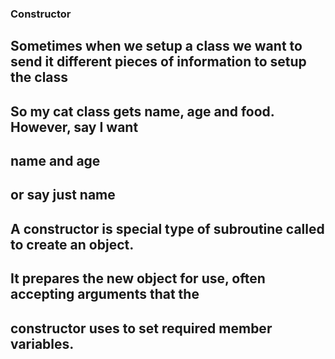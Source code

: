 ### Constructor
## Sometimes when we setup a class we want to send it different pieces of information to setup the class
## So my cat class gets name, age and food. However, say I want
## name and age
## or say just name
## A constructor is special type of subroutine called to create an object.
## It prepares the new object for use, often accepting arguments that the 
## constructor uses to set required member variables.
